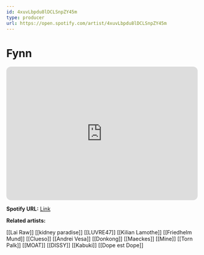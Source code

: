 ```yaml
---
id: 4xuvLbpdu8lDCLSnpZY45m
type: producer
url: https://open.spotify.com/artist/4xuvLbpdu8lDCLSnpZY45m
---
```

# Fynn

<iframe style="border-radius:12px" src="https://open.spotify.com/embed/artist/4xuvLbpdu8lDCLSnpZY45m" width="100%" height="352" frameBorder="0" allowfullscreen="" allow="autoplay; clipboard-write; encrypted-media; fullscreen; picture-in-picture" loading="lazy"></iframe>

**Spotify URL:** [Link](https://open.spotify.com/artist/4xuvLbpdu8lDCLSnpZY45m)

**Related artists:**

[[Lai Raw]]
[[kidney paradise]]
[[LUVRE47]]
[[Kilian Lamothe]]
[[Friedhelm Mund]]
[[Clueso]]
[[Andrei Vesa]]
[[Donkong]]
[[Maeckes]]
[[Mine]]
[[Torn Palk]]
[[MOAT]]
[[DISSY]]
[[Kabuki]]
[[Dope est Dope]]
